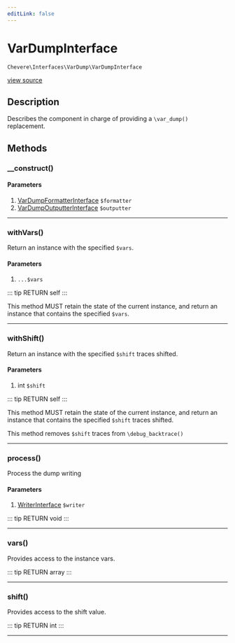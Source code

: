 ```yaml
---
editLink: false
---
```


# VarDumpInterface

`Chevere\Interfaces\VarDump\VarDumpInterface`

[view source](https://github.com/chevere/chevere/blob/master/VarDump/VarDumpInterface.php)

## Description

Describes the component in charge of providing a `\var_dump()` replacement.

## Methods

### __construct()

#### Parameters

1. [VarDumpFormatterInterface](./VarDumpFormatterInterface.md) `$formatter`
2. [VarDumpOutputterInterface](./VarDumpOutputterInterface.md) `$outputter`

---

### withVars()

Return an instance with the specified `$vars`.

#### Parameters

1.  `...$vars`

::: tip RETURN
self
:::

This method MUST retain the state of the current instance, and return
an instance that contains the specified `$vars`.

---

### withShift()

Return an instance with the specified `$shift` traces shifted.

#### Parameters

1. int `$shift`

::: tip RETURN
self
:::

This method MUST retain the state of the current instance, and return
an instance that contains the specified `$shift` traces shifted.

This method removes `$shift` traces from `\debug_backtrace()`

---

### process()

Process the dump writing

#### Parameters

1. [WriterInterface](../Writer/WriterInterface.md) `$writer`

::: tip RETURN
void
:::

---

### vars()

Provides access to the instance vars.

::: tip RETURN
array
:::

---

### shift()

Provides access to the shift value.

::: tip RETURN
int
:::

---
